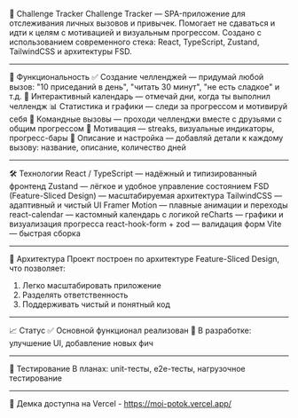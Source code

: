 🎯 Challenge Tracker
Challenge Tracker — SPA-приложение для отслеживания личных вызовов и привычек. Помогает не сдаваться и идти к целям с мотивацией и визуальным прогрессом.
Создано с использованием современного стека: React, TypeScript, Zustand, TailwindCSS и архитектуры FSD.

---

🚀 Функциональность
✅ Создание челленджей — придумай любой вызов: "10 приседаний в день", "читать 30 минут", "не есть сладкое" и т.д.
📅 Интерактивный календарь — отмечай дни, когда ты выполнил челлендж
📊 Статистика и графики — следи за прогрессом и мотивируй себя
👥 Командные вызовы — проходи челленджи вместе с друзьями с общим прогрессом
🧠 Мотивация — streaks, визуальные индикаторы, прогресс-бары
📝 Описание и настройка — добавляй детали к каждому вызову: название, описание, количество дней

---

🛠️ Технологии
React / TypeScript — надёжный и типизированный фронтенд
Zustand — лёгкое и удобное управление состоянием
FSD (Feature-Sliced Design) — масштабируемая архитектура
TailwindCSS — адаптивный и чистый UI
Framer Motion — плавные анимации и переходы
react-calendar — кастомный календарь с логикой
reCharts — графики и визуализация прогресса
react-hook-form + zod — валидация форм
Vite — быстрая сборка

---

📌 Архитектура
Проект построен по архитектуре Feature-Sliced Design, что позволяет:

1. Легко масштабировать приложение
2. Разделять ответственность
3. Поддерживать чистый и понятный код

---

📈 Статус
✅ Основной функционал реализован
🔄 В разработке: улучшение UI, добавление новых фич

---

🧪 Тестирование
В планах: unit-тесты, e2e-тесты, нагрузочное тестирование

---

🚀 Демка доступна на Vercel - https://moi-potok.vercel.app/
